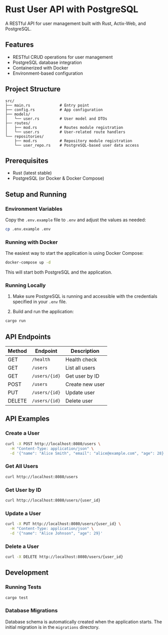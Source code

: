 # Rust User API with PostgreSQL

A RESTful API for user management built with Rust, Actix-Web, and PostgreSQL.

## Features

- RESTful CRUD operations for user management
- PostgreSQL database integration
- Containerized with Docker
- Environment-based configuration

## Project Structure

```
src/
├── main.rs             # Entry point
├── config.rs           # App configuration
├── models/
│   └── user.rs         # User model and DTOs
├── routes/
│   ├── mod.rs          # Routes module registration
│   └── user.rs         # User-related route handlers
└── repositories/
    ├── mod.rs          # Repository module registration
    └── user_repo.rs    # PostgreSQL-based user data access
```

## Prerequisites

- Rust (latest stable)
- PostgreSQL (or Docker & Docker Compose)

## Setup and Running

### Environment Variables

Copy the `.env.example` file to `.env` and adjust the values as needed:

```bash
cp .env.example .env
```

### Running with Docker

The easiest way to start the application is using Docker Compose:

```bash
docker-compose up -d
```

This will start both PostgreSQL and the application.

### Running Locally

1. Make sure PostgreSQL is running and accessible with the credentials specified in your `.env` file.

2. Build and run the application:

```bash
cargo run
```

## API Endpoints

| Method | Endpoint | Description |
|--------|----------|-------------|
| GET | `/health` | Health check |
| GET | `/users` | List all users |
| GET | `/users/{id}` | Get user by ID |
| POST | `/users` | Create new user |
| PUT | `/users/{id}` | Update user |
| DELETE | `/users/{id}` | Delete user |

## API Examples

### Create a User

```bash
curl -X POST http://localhost:8080/users \
  -H "Content-Type: application/json" \
  -d '{"name": "Alice Smith", "email": "alice@example.com", "age": 28}'
```

### Get All Users

```bash
curl http://localhost:8080/users
```

### Get User by ID

```bash
curl http://localhost:8080/users/{user_id}
```

### Update a User

```bash
curl -X PUT http://localhost:8080/users/{user_id} \
  -H "Content-Type: application/json" \
  -d '{"name": "Alice Johnson", "age": 29}'
```

### Delete a User

```bash
curl -X DELETE http://localhost:8080/users/{user_id}
```

## Development

### Running Tests

```bash
cargo test
```

### Database Migrations

Database schema is automatically created when the application starts. The initial migration is in the `migrations` directory.